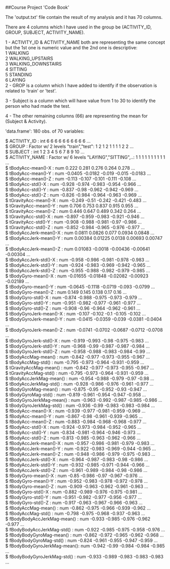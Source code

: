 ##Course Project 'Code Book'   

The 'output.txt' file contain the result of my analysis and it has 70 columns.  

There are 4 columns which I have used in the group be (ACTIVITY_ID, GROUP, SUBJECT, ACTIVITY_NAME).  

1 - ACTIVITY_ID & ACTIVITY_NAME both are representing the same concept but the 1st one is numeric value and the 2nd one is descriptive:  
	1 WALKING  
	2 WALKING_UPSTAIRS  
	3 WALKING_DOWNSTAIRS  
	4 SITTING  
	5 STANDING  
	6 LAYING  
2 - GROP is a column which I have added to identify if the observation is related to 'train' or 'test'.  

3 - Subject is a column which will have value from 1 to 30 to identify the person who had made the test.  

4 - The other remaining columns (66) are representing the mean for (Subject & Activity).  

'data.frame':	180 obs. of  70 variables:  

 $ ACTIVITY_ID                : int  6 6 6 6 6 6 6 6 6 6 ...  
 $ GROUP                      : Factor w/ 2 levels "train","test": 1 2 1 2 1 1 1 1 2 2 ...  
 $ SUBJECT                    : int  1 2 3 4 5 6 7 8 9 10 ...  
 $ ACTIVITY_NAME              : Factor w/ 6 levels "LAYING","SITTING",..: 1 1 1 1 1 1 1 1 1 1 ...  
 $ tBodyAcc-mean()-X          : num  0.222 0.281 0.276 0.264 0.278 ...  
 $ tBodyAcc-mean()-Y          : num  -0.0405 -0.0182 -0.019 -0.015 -0.0183 ...  
 $ tBodyAcc-mean()-Z          : num  -0.113 -0.107 -0.101 -0.111 -0.108 ...  
 $ tBodyAcc-std()-X           : num  -0.928 -0.974 -0.983 -0.954 -0.966 ...  
 $ tBodyAcc-std()-Y           : num  -0.837 -0.98 -0.962 -0.942 -0.969 ...  
 $ tBodyAcc-std()-Z           : num  -0.826 -0.984 -0.964 -0.963 -0.969 ...  
 $ tGravityAcc-mean()-X       : num  -0.249 -0.51 -0.242 -0.421 -0.483 ...  
 $ tGravityAcc-mean()-Y       : num  0.706 0.753 0.837 0.915 0.955 ...  
 $ tGravityAcc-mean()-Z       : num  0.446 0.647 0.489 0.342 0.264 ...  
 $ tGravityAcc-std()-X        : num  -0.897 -0.959 -0.983 -0.921 -0.946 ...  
 $ tGravityAcc-std()-Y        : num  -0.908 -0.988 -0.981 -0.97 -0.986 ...  
 $ tGravityAcc-std()-Z        : num  -0.852 -0.984 -0.965 -0.976 -0.977 ...  
 $ tBodyAccJerk-mean()-X      : num  0.0811 0.0826 0.077 0.0934 0.0848 ...  
 $ tBodyAccJerk-mean()-Y      : num  0.00384 0.01225 0.0138 0.00693 0.00747 ...  
 $ tBodyAccJerk-mean()-Z      : num  0.01083 -0.0018 -0.00436 -0.00641 -0.00304 ...  
 $ tBodyAccJerk-std()-X       : num  -0.958 -0.986 -0.981 -0.978 -0.983 ...  
 $ tBodyAccJerk-std()-Y       : num  -0.924 -0.983 -0.969 -0.942 -0.965 ...  
 $ tBodyAccJerk-std()-Z       : num  -0.955 -0.988 -0.982 -0.979 -0.985 ...  
 $ tBodyGyro-mean()-X         : num  -0.01655 -0.01848 -0.02082 -0.00923 -0.02189 ...  
 $ tBodyGyro-mean()-Y         : num  -0.0645 -0.1118 -0.0719 -0.093 -0.0799 ...  
 $ tBodyGyro-mean()-Z         : num  0.149 0.145 0.138 0.17 0.16 ...  
 $ tBodyGyro-std()-X          : num  -0.874 -0.988 -0.975 -0.973 -0.979 ...  
 $ tBodyGyro-std()-Y          : num  -0.951 -0.982 -0.977 -0.961 -0.977 ...  
 $ tBodyGyro-std()-Z          : num  -0.908 -0.96 -0.964 -0.962 -0.961 ...  
 $ tBodyGyroJerk-mean()-X     : num  -0.107 -0.102 -0.1 -0.105 -0.102 ...  
 $ tBodyGyroJerk-mean()-Y     : num  -0.0415 -0.0359 -0.039 -0.0381 -0.0404 ...  
 $ tBodyGyroJerk-mean()-Z     : num  -0.0741 -0.0702 -0.0687 -0.0712 -0.0708 ...  
 $ tBodyGyroJerk-std()-X      : num  -0.919 -0.993 -0.98 -0.975 -0.983 ...  
 $ tBodyGyroJerk-std()-Y      : num  -0.968 -0.99 -0.987 -0.987 -0.984 ...  
 $ tBodyGyroJerk-std()-Z      : num  -0.958 -0.988 -0.983 -0.984 -0.99 ...  
 $ tBodyAccMag-mean()         : num  -0.842 -0.977 -0.973 -0.955 -0.967 ...  
 $ tBodyAccMag-std()          : num  -0.795 -0.973 -0.964 -0.931 -0.959 ...  
 $ tGravityAccMag-mean()      : num  -0.842 -0.977 -0.973 -0.955 -0.967 ...  
 $ tGravityAccMag-std()       : num  -0.795 -0.973 -0.964 -0.931 -0.959 ...  
 $ tBodyAccJerkMag-mean()     : num  -0.954 -0.988 -0.979 -0.97 -0.98 ...  
 $ tBodyAccJerkMag-std()      : num  -0.928 -0.986 -0.976 -0.961 -0.977 ...  
 $ tBodyGyroMag-mean()        : num  -0.875 -0.95 -0.952 -0.93 -0.947 ...  
 $ tBodyGyroMag-std()         : num  -0.819 -0.961 -0.954 -0.947 -0.958 ...  
 $ tBodyGyroJerkMag-mean()    : num  -0.963 -0.992 -0.987 -0.985 -0.986 ...  
 $ tBodyGyroJerkMag-std()     : num  -0.936 -0.99 -0.983 -0.983 -0.984 ...  
 $ fBodyAcc-mean()-X          : num  -0.939 -0.977 -0.981 -0.959 -0.969 ...  
 $ fBodyAcc-mean()-Y          : num  -0.867 -0.98 -0.961 -0.939 -0.965 ...  
 $ fBodyAcc-mean()-Z          : num  -0.883 -0.984 -0.968 -0.968 -0.977 ...  
 $ fBodyAcc-std()-X           : num  -0.924 -0.973 -0.984 -0.952 -0.965 ...  
 $ fBodyAcc-std()-Y           : num  -0.834 -0.981 -0.964 -0.946 -0.973 ...  
 $ fBodyAcc-std()-Z           : num  -0.813 -0.985 -0.963 -0.962 -0.966 ...  
 $ fBodyAccJerk-mean()-X      : num  -0.957 -0.986 -0.981 -0.979 -0.983 ...  
 $ fBodyAccJerk-mean()-Y      : num  -0.922 -0.983 -0.969 -0.944 -0.965 ...  
 $ fBodyAccJerk-mean()-Z      : num  -0.948 -0.986 -0.979 -0.975 -0.983 ...  
 $ fBodyAccJerk-std()-X       : num  -0.964 -0.987 -0.983 -0.98 -0.986 ...  
 $ fBodyAccJerk-std()-Y       : num  -0.932 -0.985 -0.971 -0.944 -0.966 ...  
 $ fBodyAccJerk-std()-Z       : num  -0.961 -0.989 -0.984 -0.98 -0.986 ...  
 $ fBodyGyro-mean()-X         : num  -0.85 -0.986 -0.97 -0.967 -0.976 ...  
 $ fBodyGyro-mean()-Y         : num  -0.952 -0.983 -0.978 -0.972 -0.978 ...  
 $ fBodyGyro-mean()-Z         : num  -0.909 -0.963 -0.962 -0.961 -0.963 ...  
 $ fBodyGyro-std()-X          : num  -0.882 -0.989 -0.976 -0.975 -0.981 ...  
 $ fBodyGyro-std()-Y          : num  -0.951 -0.982 -0.977 -0.956 -0.977 ...  
 $ fBodyGyro-std()-Z          : num  -0.917 -0.963 -0.967 -0.966 -0.963 ...  
 $ fBodyAccMag-mean()         : num  -0.862 -0.975 -0.966 -0.939 -0.962 ...  
 $ fBodyAccMag-std()          : num  -0.798 -0.975 -0.968 -0.937 -0.963 ...  
 $ fBodyBodyAccJerkMag-mean() : num  -0.933 -0.985 -0.976 -0.962 -0.977 ...  
 $ fBodyBodyAccJerkMag-std()  : num  -0.922 -0.985 -0.975 -0.958 -0.976 ...  
 $ fBodyBodyGyroMag-mean()    : num  -0.862 -0.972 -0.965 -0.962 -0.968 ...  
 $ fBodyBodyGyroMag-std()     : num  -0.824 -0.961 -0.955 -0.947 -0.959 ...  
 $ fBodyBodyGyroJerkMag-mean(): num  -0.942 -0.99 -0.984 -0.984 -0.985 ...  
 $ fBodyBodyGyroJerkMag-std() : num  -0.933 -0.989 -0.983 -0.983 -0.983 ...  